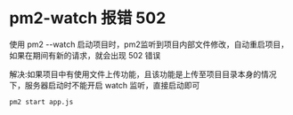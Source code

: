 # pm2-watch 报错 502

使用 pm2 --watch 启动项目时，pm2监听到项目内部文件修改，自动重启项目，如果在期间有新的请求，就会出现 502 错误

解决:如果项目中有使用文件上传功能，且该功能是上传至项目目录本身的情况下，服务器启动时不能开启 watch 监听，直接启动即可

```shell
pm2 start app.js
```



